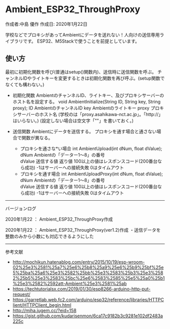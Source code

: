 # Ambient_ESP32_ThroughProxy
作成者:中島 優作
作成日:	2020年1月22日

学校などでプロキシがあってAmbientにデータを送れない！人向けの送信専用ライブラリです。
ESP32、M5Stackで使うことを前提としています。

## 使い方
最初に初期化関数を呼び(普通はsetup()関数内)、送信時に送信関数を呼ぶ。
チャンネルIDやライトキーを変更するときは初期化関数を再び呼ぶ。(setup関数でなくても構わない。)

- 初期化関数
AmbientのチャンネルID、ライトキー、及びプロキシサーバーのホスト名を設定する。
void AmbientInitialize(String ID, String key, String proxy);
	ID	AmbientのチャンネルID
	key	Ambientのライトキー
	proxy	プロキシサーバーのホスト名
	(学校のは「proxy.asahikawa-nct.ac.jp」。「http://」はいらない。)
	(設定しない場合は空文字「""」を書いておく。)

- 送信関数
Ambientにデータを送信する。
プロキシを通す場合と通さない場合で関数が異なる。

  - プロキシを通さな*い場合
  int AmbientUpload(int dNum, float dValue);
  	dNum	Ambientの「データー1～8」の番号		
  	dValue	送信する値
  	返り値	100以上の値はレスポンスコード(200番台なら成功)
  		-1はサーバーへの接続失敗
  		0はタイムアウト
  - プロキシを通す場合
  int AmbientUploadProxy(int dNum, float dValue);
  	dNum	Ambientの「データー1～8」の番号		
  	dValue	送信する値
  	返り値	100以上の値はレスポンスコード(200番台なら成功)
  		-1はサーバーへの接続失敗
  		0はタイムアウト

--------------------------
バージョンログ

2020年1月22 ： 	Ambient_ESP32_ThroughProxy作成

2020年1月22 ： 	Ambient_ESP32_ThroughProxy(ver1.2)作成
		・送信データを整数のみから小数にも対応できるようにした


--------------------------
参考文献
- http://mochikun.hatenablog.com/entry/2015/10/19/esp-wroom-02%25e3%2581%25a7%25e6%25b8%25a9%25e6%25b9%25bf%25e5%25ba%25a6%25e3%2582%25bb%25e3%2583%25b3%25e3%2582%25b5%25e3%2583%25bc%25e6%2583%2585%25e5%25a0%25b1%25e3%2582%2592att-Ambient%25e3%2581%25ab
- https://techtutorialsx.com/2019/01/30/esp8266-arduino-http-put-request/
- https://garretlab.web.fc2.com/arduino/esp32/reference/libraries/HTTPClient/HTTPClient_begin.html
- http://miha.jugem.cc/?eid=158
- https://gist.github.com/kudarisenmon/6ca17c9182b3c9281e102df2483a225c